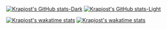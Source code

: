 [![Krapjost's GitHub stats-Dark](https://github-readme-stats.vercel.app/api?username=krapjost&show_icons=true&bg_color=0d1117&text_color=c9d1d9#gh-dark-mode-only)](https://github.com/krapjost#gh-dark-mode-only)
[![Krapjost's GitHub stats-Light](https://github-readme-stats.vercel.app/api?username=krapjost&show_icons=true&theme=default#gh-light-mode-only)](https://github.com/krapjost#gh-light-mode-only)

[![Krapjost's wakatime stats](https://github-readme-stats.vercel.app/api/wakatime?username=@krapjost&bg_color=0d1117&text_color=c9d1d9#gh-dark-mode-only)](https://github.com/krapjost#gh-dark-mode-only)
[![Krapjost's wakatime stats](https://github-readme-stats.vercel.app/api/wakatime?username=@krapjost&theme=default#gh-light-mode-only)](https://github.com/krapjost#gh-light-mode-only)
